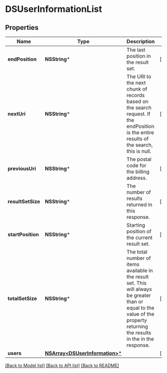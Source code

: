 # DSUserInformationList

## Properties
Name | Type | Description | Notes
------------ | ------------- | ------------- | -------------
**endPosition** | **NSString*** | The last position in the result set.  | [optional] 
**nextUri** | **NSString*** | The URI to the next chunk of records based on the search request. If the endPosition is the entire results of the search, this is null.  | [optional] 
**previousUri** | **NSString*** | The postal code for the billing address. | [optional] 
**resultSetSize** | **NSString*** | The number of results returned in this response.  | [optional] 
**startPosition** | **NSString*** | Starting position of the current result set. | [optional] 
**totalSetSize** | **NSString*** | The total number of items available in the result set. This will always be greater than or equal to the value of the property returning the results in the in the response. | [optional] 
**users** | [**NSArray&lt;DSUserInformation&gt;***](DSUserInformation.md) |  | [optional] 

[[Back to Model list]](../README.md#documentation-for-models) [[Back to API list]](../README.md#documentation-for-api-endpoints) [[Back to README]](../README.md)


